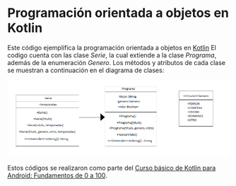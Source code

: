 # Programación orientada a objetos en Kotlin

Este código ejemplifica la programación orientada a objetos en [Kotlin] El codigo cuenta con las clase _Serie_, la cual extiende a la clase _Programa_, además de la enumeración _Genero_. Los métodos y atributos de cada clase se muestran a continuación en el diagrama de clases:

![Diagrama de clases](clases.png)

Estos códigos se realizaron como parte del [Curso básico de Kotlin para Android: Fundamentos de 0 a 100].

[Kotlin]: <https://kotlinlang.org/>
[Curso básico de Kotlin para Android: Fundamentos de 0 a 100]: <https://www.udemy.com/course/fundamentos-de-kotlin-android/>
